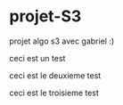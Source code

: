 # projet-S3
projet algo s3 avec gabriel :)

ceci est un test

ceci est le deuxieme test

ceci est le troisieme test
